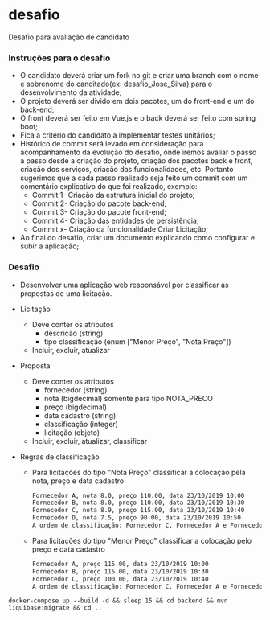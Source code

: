 # desafio
Desafio para avaliação de candidato

### Instruções para o desafio
- O candidato deverá criar um fork no git e criar uma branch com o nome e sobrenome do canditado(ex: desafio_Jose_Silva) para o desenvolvimento da atividade;
- O projeto deverá ser divido em dois pacotes, um do front-end e um do back-end;
- O front deverá ser feito em Vue.js e o back deverá ser feito com spring boot;
- Fica a critério do candidato a implementar testes unitários;
- Histórico de commit será levado em consideração para acompanhamento da evolução do desafio, onde iremos avaliar o passo a passo desde a criação do projeto, criação dos pacotes back e front, criação dos serviços, criação das funcionalidades, etc. Portanto sugerimos que a cada passo realizado seja feito um commit com um comentário explicativo do que foi realizado, exemplo:
    - Commit 1- Criação da estrutura inicial do projeto;
    - Commit 2- Criação do pacote back-end;
    - Commit 3- Criação do pacote front-end;
    - Commit 4- Criação das entidades de persistência;
    - Commit x- Criação da funcionalidade Criar Licitação;
- Ao final do desafio, criar um documento explicando como configurar e subir a aplicação;


### Desafio
- Desenvolver uma aplicação web responsável por classificar as propostas de uma licitação.
- Licitação
    - Deve conter os atributos
        - descrição (string)
        - tipo classificação (enum ["Menor Preço", "Nota Preço"])
	- Incluir, excluir, atualizar

- Proposta
    - Deve conter os atributos
        - fornecedor (string)
        - nota (bigdecimal) somente para tipo NOTA_PRECO
        - preço (bigdecimal)
        - data cadastro (string)
        - classificação (integer)
        - licitação (objeto)
	- Incluir, excluir, atualizar, classificar

- Regras de classificação
    - Para licitações do tipo "Nota Preço" classificar a colocação pela nota, preço e data cadastro
        ``` markdown
        Fornecedor A, nota 8.0, preço 110.00, data 23/10/2019 10:00
        Fornecedor B, nota 8.0, preço 110.00, data 23/10/2019 10:30
        Fornecedor C, nota 8.9, preço 115.00, data 23/10/2019 10:40
        Fornecedor D, nota 7.5, preço 90.00, data 23/10/2019 10:50
        A ordem de classificação: Fornecedor C, Fornecedor A e Fornecedor B, Fornecedor D
        ```
    - Para licitações do tipo "Menor Preço" classificar a colocação pelo preço e data cadastro
        ``` markdown
        Fornecedor A, preço 115.00, data 23/10/2019 10:00
        Fornecedor B, preço 115.00, data 23/10/2019 10:30
        Fornecedor C, preço 100.00, data 23/10/2019 10:40
        A ordem de classificação: Fornecedor C, Fornecedor A e Fornecedor B


```docker-compose up --build -d && sleep 15 && cd backend && mvn liquibase:migrate && cd ..```